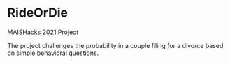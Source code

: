 # RideOrDie
MAISHacks 2021 Project

The project challenges the probability in a couple filing for a divorce based on simple behavioral questions. 
